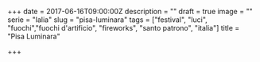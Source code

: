 +++
date = 2017-06-16T09:00:00Z
description = ""
draft = true
image = ""
serie = "Ialia"
slug = "pisa-luminara"
tags = ["festival", "luci", "fuochi","fuochi d'artificio", "fireworks", "santo patrono", "italia"]
title = "Pisa Luminara"

+++

